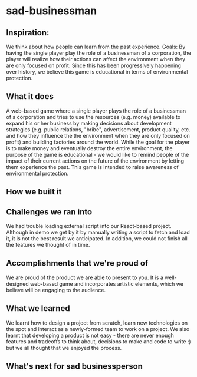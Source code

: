 # sad-businessman

## Inspiration:

We think about how people can learn from the past experience. Goals: By having the single player play the role of a businessman of a corporation, the player will realize how their actions can affect the environment when they are only focused on profit. Since this has been progressively happening over history, we believe this game is educational in terms of environmental protection.

## What it does

A web-based game where a single player plays the role of a businessman of a corporation and tries to use the resources (e.g. money) available to expand his or her business by making decisions about development strategies (e.g. public relations, "bribe", advertisement, product quality, etc. and how they influence the the environment when they are only focused on profit) and building factories around the world. While the goal for the player is to make money and eventually destroy the entire environment, the purpose of the game is educational - we would like to remind people of the impact of their current actions on the future of the environment by letting them experience the past. This game is intended to raise awareness of environmental protection.

## How we built it

## Challenges we ran into

We had trouble loading external script into our React-based project. Although in demo we get by it by manually writing a script to fetch and load it, it is not the best result we anticipated. In addition, we could not finish all the features we thought of in time.

## Accomplishments that we're proud of

We are proud of the product we are able to present to you. It is a well-designed web-based game and incorporates artistic elements, which we believe will be engaging to the audience.

## What we learned

We learnt how to design a project from scratch, learn new technologies on the spot and interact as a newly-formed team to work on a project. We also learnt that developing a product is not easy - there are never enough features and tradeoffs to think about, decisions to make and code to write :) but we all thought that we enjoyed the process.

## What's next for sad businessperson
